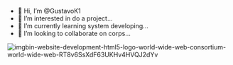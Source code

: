 - 👋 Hi, I’m @GustavoK1
- 👀 I’m interested in do a project...
- 🌱 I’m currently learning system developing...
- 💞️ I’m looking to collaborate on corps...

<!---
GustavoK1/GustavoK1 is a ✨ special ✨ repository because its `README.md` (this file) appears on your GitHub profile.
You can click the Preview link to take a look at your changes.
--->

![imgbin-website-development-html5-logo-world-wide-web-consortium-world-wide-web-RT8v6SsXdF63UKHv4HVQJ2dYv](https://github.com/GustavoK1/GustavoK1/assets/36191144/03f548b8-fed7-4f48-98fc-e0ba0ff620aa)
